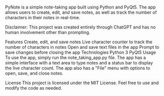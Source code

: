 PyNote is a simple note-taking app built using Python and PyQt5. The app allows users to create, edit, and save notes, as well as track the number of characters in their notes in real-time.

Disclaimer: This project was created entirely through ChatGPT and has no human involvement other than prompting.

Features
Create, edit, and save notes
Live character counter to track the number of characters in notes
Open and save text files in the app
Prompt to save changes before closing the app
Technologies
Python 3
PyQt5
Usage
To use the app, simply run the note_taking_app.py file. The app has a simple interface with a text area to type notes and a status bar to display the live character count. The app also has a "File" menu with options to open, save, and close notes.

License
This project is licensed under the MIT License. Feel free to use and modify the code as needed.
